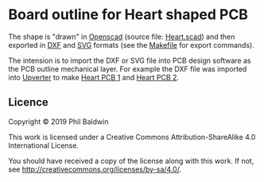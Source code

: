 Board outline for Heart shaped PCB
==================================

The shape is "drawn" in [Openscad](https://www.openscad.org/) (source file: [Heart.scad](./Heart.scad)) and then exported in [DXF](./Heart.dxf) and [SVG](Heart.svg) formats (see the [Makefile](./Makefile) for export commands).

The intension is to import the DXF or SVG file into PCB design software as the PCB outline mechanical layer. For example the DXF file was imported into [Upverter](https://upverter.com/) to make [Heart PCB 1](../Heart-PCB-1) and [Heart PCB 2](../Heart-PCB-2).

## Licence

Copyright © 2019 Phil Baldwin

This work is licensed under a Creative Commons Attribution-ShareAlike 4.0 International License.

You should have received a copy of the license along with this work. If not, see <http://creativecommons.org/licenses/by-sa/4.0/>.
